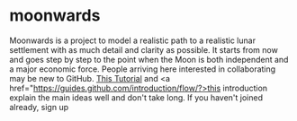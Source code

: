 # moonwards
Moonwards is a project to model a realistic path to a realistic lunar settlement with as much detail and clarity as possible. 
It starts from now and goes step by step to the point when the Moon is both independent and a major economic force.
People arriving here interested in collaborating may be new to GitHub. 
<a href="https://guides.github.com/activities/hello-world/">This Tutorial</a> and 
<a href="https://guides.github.com/introduction/flow/?>this introduction</a> explain the main ideas well and don't take long. 
If you haven't joined already, sign up 
